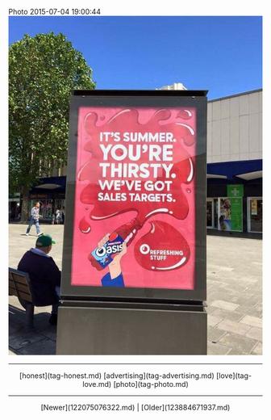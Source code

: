 <!--
title: Photo 2015-07-04 19
date: 2020-06-28T14:38:48.428Z
tags: honest, advertising, love, photo
-->

Photo 2015-07-04 19:00:44
![](123219452382-0.jpg)

<!--BOTTOM-POST-NAVIGATION-->
---

<center>[honest](tag-honest.md) [advertising](tag-advertising.md) [love](tag-love.md) [photo](tag-photo.md)</center>

---

<center>[Newer](122075076322.md) | [Older](123884671937.md)</center>